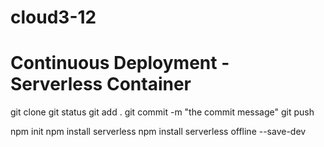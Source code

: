 # cloud3-12
# Continuous Deployment - Serverless Container

git clone
git status
git add .
git commit -m "the commit message"
git push

npm init 
npm install serverless
npm install serverless offline --save-dev
